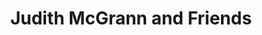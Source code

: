 ---
title: "Judith McGrann and Friends"
url: /saint-louis-park/judith-mcgrann-and-friends/
shop: Kleidung
---